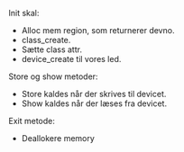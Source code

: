 Init skal:
* Alloc mem region, som returnerer devno.
* class_create.
* Sætte class attr.
* device_create til vores led.

Store og show metoder:
* Store kaldes når der skrives til devicet.
* Show kaldes når der læses fra devicet.

Exit metode:
* Deallokere memory
